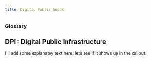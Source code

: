 ```yaml
---
title: Digital Public Goods
---
```



### Glossary
## DPI : Digital Public Infrastructure
I'll add some explanatoy text here. lets see if it shows up in the callout.